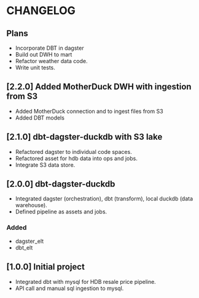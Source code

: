 # CHANGELOG
## Plans
- Incorporate DBT in dagster
- Build out DWH to mart
- Refactor weather data code.
- Write unit tests.

## [2.2.0] Added MotherDuck DWH with ingestion from S3
- Added MotherDuck connection and to ingest files from S3
- Added DBT models

## [2.1.0] dbt-dagster-duckdb with S3 lake
- Refactored dagster to individual code spaces.
- Refactored asset for hdb data into ops and jobs.
- Integrate S3 data store.

## [2.0.0] dbt-dagster-duckdb
- Integrated dagster (orchestration), dbt (transform), local duckdb (data warehouse).
- Defined pipeline as assets and jobs.
### Added
- dagster_elt
- dbt_elt

## [1.0.0] Initial project
- Integrated dbt with mysql for HDB resale price pipeline.
- API call and manual sql ingestion to mysql.